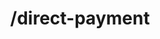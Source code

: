 ---
title: /direct-payment
position_number: 2
type: post
description: Payment API endpoint to complete the session previously generated on Kibramoa.

content_markdown: |-
  Last endpoint for complete the payment session and connect with the payment processors.

  You must previously initiate a session and retreive a correct paymentOptionId to this endpoint to get a proper response

  Request parameters:

  | Field   | Type   | Description                        |
  | ------- | ------ | ---------------------------------- |
  | *sessionId | string | UUID of the session generated previously. |
  | *paymentOptionId | string | Payment option string. |
  | bankId | string | Bank id chosen by the end user. |
  | extraData | array | Set of extra parameters taken from end-user input. |
 
  {: .info }
  The responses from this endpoint differ depending on the payment option chosen on the /payment-options call, please reveiw the statusCode response parameter on the table below.

  Response have the following schema:

  | Field   | Type   | Description                        |
  | ------- | ------ | ---------------------------------- |
  | *statusCode | string | Code indicating the action.<br /> Values: <br />000 -> 'success': payment completed with success. <br /> 300 -> 'redirect': redirect end user. <br /> 081 -> 'qrcode': display or render QR code. <br /> 082 -> 'request': build a HTTP request with provided details. <br /> 083 ->'receipt': print a recepit to end user with the provided details. <br /> 084 -> 'info': display instructions about the payment before redirect. <br />  999 -> 'error': payment failed. | 
  | resultType | string | Action to execute after the payment, could be redirect to new page, build a request, etc. | 
  | result | object | Details result with next step to take in order to complete the payment process. | 

  {: .info }
  **Note**: The `Content-Type` header should be set to `application/json` along with the merchant API key

  An error response will return an HTTP error code and have the following schema:

  | Field   | Type   | Description                        |
  | ------- | ------ | ---------------------------------- |
  | *statusCode | integer | If an error is returned the error code is shown here. |
  | *message | array | Array containing all the error messages. |
  | error | string | Error description. |

right_code_blocks:
  - code_block: |1-
      {
          "sessionId": "3b21a1e2-e8c2-4e86-8de8-8441ea5c7dba",
          "paymentOptionId": "4fb6f4dfab76be51616d18e1f679409cc1d0711dc597c86033235ab72a85d384492e19f8f90e8bff04638c3579290bd336986ca9ff432de17fbb20ee659fe797eb35395b8d9f67f0fb21ec0069bee85083eb22057f6a40152b9d7507f0b895851ebbbbbca679092323",
          "bankId": null,
          "extraData": {
            "cardnum": "520000*0007",
            "expiryyear": "2023",
            "expirymonth": "01",
            "cardcvv": "111",
            "cardholder": "cardholder name"
          }
      }
    title: Request
    language: json
  - code_block: |2-
      {
        "statusCode": "000",
        "resultType": "success",
        "result": {
            "transactionId": "15be2828-c286-48f0-ae73-7a9f151dc0f2"
          }
      }
    title: Success
    language: json
  - code_block: |3-    
       {
         "statusCode": "300",
         "resultType": "redirect",
         "result": {
             "redirectUrl": "https://sandbox.kibramoa.net/paycc.aspx?authcode=276c69d5-1a75-41c6-a6d6-398e4a52e72e&token=QfZSjdyG8HT%2b464XqRkil42Jr0zCGY%2bZ",
             "transactionId": "f5773e8a-697e-4b25-a01d-bd3701091a8f"
          }
        }
    title: Redirect
    language: json
  - code_block: |4-    
        {
          "statusCode": "082",
          "resultType": "request",
          "result": {
            "targetUrl": "https://sandbox.paymentgt.com/fundtransfer",
            "method": "POST",
            "contentType": "application/json",
            "externalId": "my-00002",
            "status": "PROCESSING",
            "bodyPayload": {
              "bankcode": "RHB",
              "merchant": "Surepay88",
              "amount": "130",
              "refid": "my-00002",
              "token": "a883c0f2c78cf5c0815ed97c1c06a5a5",
              "customer": "Merch_User_123",
              "currency": "MYR",
              "language": "en",
              "clientip": "84.232.140.77",
              "post_url": "https://api.dev.kibramoa.net/notifications/surepay-apm/987441d2-c3b1-41e5-941a-000867bbd4a6",
              "failed_return_url": "https://merchant.io/where-to-go",
              "return_url": "https://merchant.io/where-to-go"
            },
            "queryParams": null,
            "transactionId": "33aa5301-4056-41bb-99db-33b56121de37"
          }
        }
    title: Request
    language: json 
  - code_block: |5-
          {
            "statusCode": "083",
            "resultType": "receipt",
            "result": {
                "sessionId": "bdfa8140-e0a3-49e0-8b3a-7717be3a1a76",
                "transactionId": "85fb951a-e8b9-4451-9007-2e8c1d582061",
                "bankName": "Any Emirate Bank",
                "paymentDetails": [
                    {
                        "label": "Rate",
                        "value": 3.72387
                    },
                    {
                        "label": "Amount",
                        "value": 3161.3
                    },
                    {
                        "label": "Currency",
                        "value": "AED"
                    },
                    {
                        "label": "Account info",
                        "value": "asdd12121212121"
                    },
                    {
                        "label": "Payment info",
                        "value": "Recipient_Name"
                    }
                ]
            }
           }
    title: Receipt
    language: json
  - code_block: |6-    
          {
          "statusCode": "084",
          "resultType": "info",
          "result": {
            "transactionId": "f5659201-a219-4be3-b14f-f2513280f236",
            "bankName": "Banco do Brasil",
            "paymentDetails": [],
            "paymentLocations": [
              {
                "name": "Banco do Brasil",
                "instructions": [
                  "Após clicar no link para o seu Internet Banking, seguir as instruções abaixo",
                  "Selecione a opção \"Débito em Conta\" e informe sua agência e conta corrente",
                  "Verifique se seu nome aparece corretamente e digite sua senha eletrônica",
                  "Digite sua senha de 6 dígitos e clique no botão continuar",
                  "Clique no botão \"Concordo\" e confirme sua compra"
                ]
              }
            ],
            "redirectUrl": "https://sandbox-gateway.safetypay.com/banksgateway/9165/251168"
          }
          }
    title: Info
    language: json
  - code_block: |7-    
           {
            "statusCode": 400,
            "message": [
                "This session was completed."
            ]
           }
    title: Error
    language: json 
---